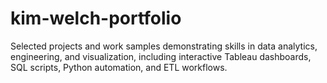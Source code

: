 # kim-welch-portfolio
Selected projects and work samples demonstrating skills in data analytics, engineering, and visualization, including interactive Tableau dashboards, SQL scripts, Python automation, and ETL workflows.
